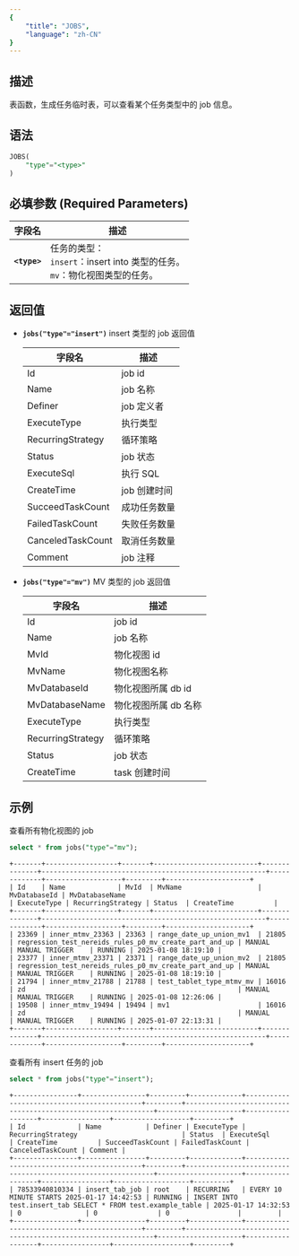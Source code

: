 ```yaml
---
{
    "title": "JOBS",
    "language": "zh-CN"
}
---
```


## 描述

表函数，生成任务临时表，可以查看某个任务类型中的 job 信息。

## 语法

```sql
JOBS(
    "type"="<type>"
)
```

## 必填参数 (Required Parameters)
| 字段名          | 描述                                                            |
|--------------|---------------------------------------------------------------|
| **`<type>`** | 任务的类型：<br/> `insert`：insert into 类型的任务。 <br/> `mv`：物化视图类型的任务。 |


## 返回值

- **`jobs("type"="insert")`** insert 类型的 job 返回值
    
    | 字段名             | 描述                           |
    |--------------------|--------------------------------|
    | Id                 | job id                        |
    | Name               | job 名称                       |
    | Definer            | job 定义者                     |
    | ExecuteType        | 执行类型                       |
    | RecurringStrategy  | 循环策略                       |
    | Status             | job 状态                       |
    | ExecuteSql         | 执行 SQL                       |
    | CreateTime         | job 创建时间                   |
    | SucceedTaskCount   | 成功任务数量                   |
    | FailedTaskCount    | 失败任务数量                   |
    | CanceledTaskCount  | 取消任务数量                   |
    | Comment            | job 注释                       |


- **`jobs("type"="mv")`** MV 类型的 job 返回值
    
    | 字段名              | 描述                                 |
    |---------------------|--------------------------------------|
    | Id                  | job id                               |
    | Name                | job 名称                              |
    | MvId                | 物化视图 id                           |
    | MvName              | 物化视图名称                         |
    | MvDatabaseId        | 物化视图所属 db id                    |
    | MvDatabaseName      | 物化视图所属 db 名称                   |
    | ExecuteType         | 执行类型                             |
    | RecurringStrategy   | 循环策略                             |
    | Status              | job 状态                              |
    | CreateTime          | task 创建时间                         |


## 示例

查看所有物化视图的 job

```sql
select * from jobs("type"="mv");
```
```text
+-------+------------------+-------+--------------------------+--------------+--------------------------------------------------------+-------------+-------------------+---------+---------------------+
| Id    | Name             | MvId  | MvName                   | MvDatabaseId | MvDatabaseName                                         | ExecuteType | RecurringStrategy | Status  | CreateTime          |
+-------+------------------+-------+--------------------------+--------------+--------------------------------------------------------+-------------+-------------------+---------+---------------------+
| 23369 | inner_mtmv_23363 | 23363 | range_date_up_union_mv1  | 21805        | regression_test_nereids_rules_p0_mv_create_part_and_up | MANUAL      | MANUAL TRIGGER    | RUNNING | 2025-01-08 18:19:10 |
| 23377 | inner_mtmv_23371 | 23371 | range_date_up_union_mv2  | 21805        | regression_test_nereids_rules_p0_mv_create_part_and_up | MANUAL      | MANUAL TRIGGER    | RUNNING | 2025-01-08 18:19:10 |
| 21794 | inner_mtmv_21788 | 21788 | test_tablet_type_mtmv_mv | 16016        | zd                                                     | MANUAL      | MANUAL TRIGGER    | RUNNING | 2025-01-08 12:26:06 |
| 19508 | inner_mtmv_19494 | 19494 | mv1                      | 16016        | zd                                                     | MANUAL      | MANUAL TRIGGER    | RUNNING | 2025-01-07 22:13:31 |
+-------+------------------+-------+--------------------------+--------------+--------------------------------------------------------+-------------+-------------------+---------+---------------------+
```

查看所有 insert 任务的 job

```sql
select * from jobs("type"="insert");
```
```text
+----------------+----------------+---------+-------------+--------------------------------------------+---------+--------------------------------------------------------------+---------------------+------------------+-----------------+-------------------+---------+
| Id             | Name           | Definer | ExecuteType | RecurringStrategy                          | Status  | ExecuteSql                                                   | CreateTime          | SucceedTaskCount | FailedTaskCount | CanceledTaskCount | Comment |
+----------------+----------------+---------+-------------+--------------------------------------------+---------+--------------------------------------------------------------+---------------------+------------------+-----------------+-------------------+---------+
| 78533940810334 | insert_tab_job | root    | RECURRING   | EVERY 10 MINUTE STARTS 2025-01-17 14:42:53 | RUNNING | INSERT INTO test.insert_tab SELECT * FROM test.example_table | 2025-01-17 14:32:53 | 0                | 0               | 0                 |         |
+----------------+----------------+---------+-------------+--------------------------------------------+---------+--------------------------------------------------------------+---------------------+------------------+-----------------+-------------------+---------+
```